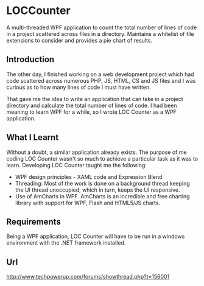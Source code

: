 LOCCounter
==========

A multi-threaded WPF application to count the total number of lines of code in a project scattered across files in a directory. Maintains a whitelist of file extensions to consider and provides a pie chart of results.

Introduction
------------

The other day, I finished working on a web development project which had code scattered across numerous PHP, JS, HTML, CS and JS files and I was curious as to how many lines of code I must have written.

That gave me the idea to write an application that can take in a project directory and calculate the total number of lines of code. I had been meaning to learn WPF for a while, so I wrote LOC Counter as a WPF application. 

What I Learnt
-------------

Without a doubt, a similar application already exists. The purpose of me coding LOC Counter wasn't so much to achieve a particular task as it was to learn. Developing LOC Counter taught me the following:

- WPF design principles - XAML code and Expression Blend
- Threading: Most of the work is done on a background thread keeping the UI thread unoccupied, which in turn, keeps the UI responsive.
- Use of AmCharts in WPF. AmCharts is an incredible and free charting library with support for WPF, Flash and HTML5/JS charts.

Requirements
------------

Being a WPF application, LOC Counter will have to be run in a windows environment with the .NET framework installed.

Url
----

http://www.techpowerup.com/forums/showthread.php?t=156001